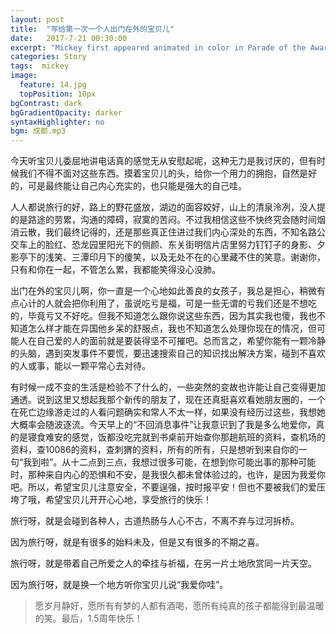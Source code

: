 ```yaml
---
layout: post
title:  "写给第一次一个人出门在外的宝贝儿"
date:   2017-7-21 00:30:00
excerpt: "Mickey first appeared animated in color in Parade of the Award Nominees in 1932, however the film strip was..."
categories: Story
tags:  mickey
image: 
  feature: 14.jpg
  topPosition: 10px
bgContrast: dark
bgGradientOpacity: darker
syntaxHighlighter: no
bgm: 成都.mp3
---
```


今天听宝贝儿委屈地讲电话真的感觉无从安慰起呢，这种无力是我讨厌的，但有时候我们不得不面对这些东西。摸着宝贝儿的头，给你一个用力的拥抱，自然是好的，可是最终能让自己内心充实的，也只能是强大的自己哇。

人人都说旅行的好，路上的野花盛放，湖边的面容姣好，山上的清泉泠冽，没人提的是路途的劳累，沟通的障碍，寂寞的苦闷。不过我相信这些不快终究会随时间烟消云散，我们最终记得的，还是那些真正住进过我们内心深处的东西，不知名路公交车上的脸红、恐龙园里阳光下的侧颜、东关街明信片店里努力钉钉子的身影、夕影亭下的浅笑、三潭印月下的傻笑，以及无处不在的心里藏不住的笑意。谢谢你，只有和你在一起，不管怎么累，我都能笑得没心没肺。

出门在外的宝贝儿啊，你一直是一个心地如此善良的女孩子，我总是担心，稍微有点心计的人就会把你利用了，虽说吃亏是福，可是一些无谓的亏我们还是不想吃的，毕竟亏又不好吃。但我不知道怎么跟你说这些东西，因为其实我也傻，我也不知道怎么样才能在异国他乡呆的舒服点，我也不知道怎么处理你现在的情况，但可能人在自己爱的人的面前就是要装得坚不可摧吧。总而言之，希望你能有一颗冷静的头脑，遇到突发事件不要慌，要迅速搜索自己的知识找出解决方案，碰到不喜欢的人或事，能以一颗平常心去对待。

有时候一成不变的生活是检验不了什么的，一些突然的变故也许能让自己变得更加通透。说到这里又想起我那个新传的朋友了，现在还真挺喜欢看她朋友圈的，一个在死亡边缘游走过的人看问题确实和常人不太一样，如果没有经历过这些，我想她大概率会随波逐流。今天早上的“不回消息事件”让我意识到了我是多么地爱你，真的是寝食难安的感觉，饭都没吃完就到书桌前开始查你那趟航班的资料，查机场的资料，查10086的资料，查刺猬的资料，所有的所有，只是想听到来自你的一句“我到啦”。从十二点到三点，我想过很多可能，在想到你可能出事的那种可能时，那种来自内心的恐惧和不安，是我很久都未曾体验过的，也许，是因为我爱你吧。所以，希望宝贝儿注意安全，不要逞强，按时报平安！但也不要被我们的爱压垮了哦，希望宝贝儿开开心心地，享受旅行的快乐！

旅行呀，就是会碰到各种人，古道热肠与人心不古，不离不弃与过河拆桥。

因为旅行呀，就是有很多的始料未及，但是又有很多的不期之喜。

旅行呀，就是带着自己所爱之人的牵挂与祈福，在另一片土地欣赏同一片天空。

因为旅行呀，就是换一个地方听你宝贝儿说“我爱你哇”。

<blockquote class="u--startsWithDoubleQuote">愿岁月静好，愿所有有梦的人都有酒喝，愿所有纯真的孩子都能得到最温暖的笑。最后，1.5周年快乐！</blockquote>

